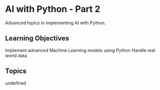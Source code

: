 # AI with Python - Part 2

Advanced topics in implementing AI with Python.

## Learning Objectives
Implement advanced Machine Learning models using Python
Handle real world data

## Topics
undefined